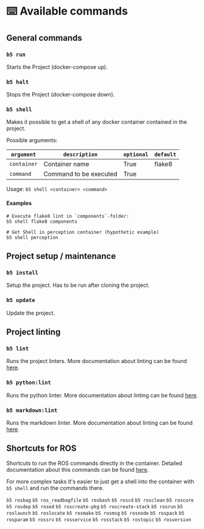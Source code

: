 # ⌨️ Available commands

## General commands

### `b5 run`

Starts the Project (docker-compose up).

### `b5 halt`

Stops the Project (docker-compose down).

### `b5 shell`

Makes it possible to get a shell of any docker container contained in the project.

Possible arguments:

| `argument`  | `description`          | `optional` | `default` |
|-------------|------------------------|------------|-----------|
| `container` | Container name         | True       | flake8    |
| `command`   | Command to be executed | True       |           |

Usage: `b5 shell <container> <command>`

#### Examples

```shell
# Execute flake8 lint in `components`-folder:
b5 shell flake8 components

# Get Shell in perception container (hypothetic example)
b5 shell perception
```

## Project setup / maintenance

### `b5 install`

Setup the project. Has to be run after cloning the project.

### `b5 update`

Update the project.

## Project linting

### `b5 lint`

Runs the project linters. More documentation about linting can be found [here](../02_development/02_linting.md).

### `b5 python:lint`

Runs the python linter. More documentation about linting can be found [here](../02_development/02_linting.md).

### `b5 markdown:lint`

Runs the markdown linter. More documentation about linting can be found [here](../02_development/02_linting.md).

## Shortcuts for ROS

Shortcuts to run the ROS commands directly in the container. Detailed documentation
about this commands can be found [here](http://wiki.ros.org/ROS/CommandLineTools#Common_user_tools).

For more complex tasks it's easier to just get a shell into the container with `b5 shell` and run the commands there.

`b5 rosbag`
`b5 ros_readbagfile`
`b5 rosbash`
`b5 roscd`
`b5 rosclean`
`b5 roscore`
`b5 rosdep`
`b5 rosed`
`b5 roscreate-pkg`
`b5 roscreate-stack`
`b5 rosrun`
`b5 roslaunch`
`b5 roslocate`
`b5 rosmake`
`b5 rosmsg`
`b5 rosnode`
`b5 rospack`
`b5 rosparam`
`b5 rossrv`
`b5 rosservice`
`b5 rosstack`
`b5 rostopic`
`b5 rosversion`
